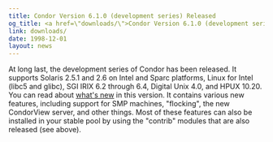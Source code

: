 ```yaml
---
title: Condor Version 6.1.0 (development series) Released
og_title: <a href=\"downloads/\">Condor Version 6.1.0 (development series) Released</a>
link: downloads/
date: 1998-12-01
layout: news
---
```


At long last, the development series of Condor has been released.   It supports Solaris 2.5.1 and 2.6 on Intel and Sparc platforms, Linux for Intel (libc5 and glibc), SGI IRIX 6.2 through 6.4, Digital Unix 4.0, and HPUX 10.20.  You can read about <a href="manual/latest-dev/9_Version_History.html">what's new</a> in this version.   It contains various new features, including support for SMP machines, "flocking", the new CondorView server, and other things.  Most of these features can also be installed in your stable pool by using the "contrib" modules that are also released (see above).
